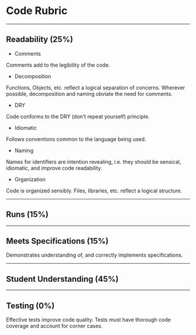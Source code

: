 # Code Rubric

----

## Readability (25%)

* Comments

Comments add to the legibility of the code.

* Decomposition

Functions, Objects, etc. reflect a logical separation of concerns. Wherever possible, decomposition and naming obviate the need for comments.

* DRY

Code conforms to the DRY (don't repeat yourself) principle.

* Idiomatic

Follows conventions common to the language being used.

* Naming

Names for identifiers are intention revealing, i.e. they should be sensical, idiomatic, and improve code readability.

* Organization

Code is organized sensibly. Files, libraries, etc. reflect a logical structure.

----

## Runs (15%)

----

## Meets Specifications (15%)

Demonstrates understanding of, and correctly implements specifications.

----

## Student Understanding (45%)

----

## Testing (0%)

Effective tests improve code quality. Tests must have thorough code coverage and account for corner cases.